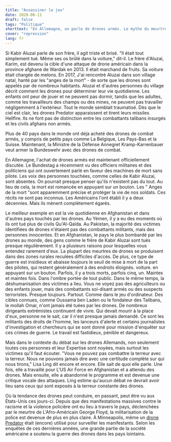 ```yaml
---
title: "Assassiner le jeu"
date: 2020-06-11
draft: false
tags: "Politique"
shorttext: "En Allemagne, on parle de drones armés. Le mythe du meurtre précis sans entendre les voix des victimes."
cover: "repression"
lang: fr
---
```


Si Kabir Aluzai parle de son frère, il agit triste et brisé. "Il était tout simplement tué. Même ses os brûlé dans la voiture," dit-il. Le frère d'Aluzai, Karim, est devenu la cible d'une attaque de drone américain dans la province afghane de Wardak en 2013. Il était marchand de fruits. Sa voiture était chargée de melons. En 2017, J'ai rencontré Aluzai dans son village natal, hanté par les "anges de la mort" - de sorte que les drones sont appelés par de nombreux habitants. Aluzai et d'autres personnes du village décrit comment les drones pour déterminer leur vie quotidienne. Les enfants ont peur de jouer et ne peuvent pas dormir, tandis que les adultes, comme les travailleurs des champs ou des mines, ne peuvent pas travailler négligemment à l'extérieur. Tout le monde semblait traumatisé. Dès que le ciel est clair, les drones Predator apparaissent et tirent leurs missiles Hellfire. Ils ne font pas de distinction entre les combattants talibans insurgés et les civils afghans non armés.

Plus de 40 pays dans le monde ont déjà acheté des drones de combat armés, y compris de petits pays comme La Belgique, Les Pays-Bas et la Suisse. Maintenant, la Ministre de la Défense Annegret Kramp-Karrenbauer veut armer la Bundeswehr avec des drones de combat.

En Allemagne, l'achat de drones armés est maintenant officiellement discutée. Le Bundestag a récemment vu des officiers militaires et des politiciens qui ont ouvertement parlé en faveur des machines de mort sans pilote. Les voix des personnes touchées, comme celles de Kabir Aluzai, sont absentes. On pourrait presque penser qu'ils n'existent pas du tout. Au lieu de cela, la mort est romancée en appuyant sur un bouton. Les " Anges de la mort "sont apparemment précise et protéger la vie de nos soldats. Ces récits ne sont pas inconnus. Les Américains l'ont établi il y a deux décennies. Mais ils mènent complètement égarés.

Le meilleur exemple en est la vie quotidienne en Afghanistan et dans d'autres pays touchés par les drones. Au Yémen, il y a eu des moments où ils ont tué plus de civils Qu'Al-Qaïda. Au Pakistan, la majorité des victimes identifiées de drones n'étaient pas des combattants militants, mais des personnes innocentes. Et en Afghanistan, le pays le plus bombardé par les drones au monde, des gens comme le frère de Kabir Aluzai sont tués presque régulièrement. Il y a plusieurs raisons pour lesquelles vous entendez rarement d'eux. La plupart des meurtres de drones se produisent dans des zones rurales reculées difficiles d'accès. De plus, ce type de guerre est insidieux et abaisse toujours le seuil de mise à mort de la part des pilotes, qui restent généralement à des endroits éloignés. voiture. en appuyant sur un bouton. Parfois, il y a trois morts, parfois cinq, un. Maintes et maintes fois. Dans l'ombre portée de tout public. Dans le même temps, la déshumanisation des victimes a lieu. Vous ne voyez pas des agriculteurs ou des enfants jouer, mais des combattants soi-disant armés ou des suspects terroristes. Presque toujours. Partout. Comme dans le jeu d'ordinateur. Des cibles connues, comme Oussama ben Laden ou le fondateur des Talibans, le mollah Omar, n'ont jamais été tuées par les drones. De nombreux dirigeants extrémistes continuent de vivre. Qui devait mourir à la place d'eux, personne ne le sait, car il n'est presque jamais demandé. Ce sont les militants des droits de l'homme, les lanceurs d'alerte et certains journalistes d'investigation et chercheurs qui se sont donné pour mission d'enquêter sur ces crimes de guerre. Le travail est fastidieux, pénible et dangereux.

Mais dans le contexte du débat sur les drones Allemands, non seulement toutes ces personnes et leur Expertise sont noyées, mais surtout les victimes qu'il faut écouter. "Vous ne pouvez pas combattre la terreur avec la terreur. Nous ne pouvons jamais dire avec une certitude complète sur qui nous tirons," Lisa Ling dit encore et encore. Elle sait de quoi elle parle. Une fois, elle a travaillé pour L'US Air Force en Afghanistan et a attendu des drones. Mais ensuite, elle a abandonné le programme et est devenue une critique vocale des attaques. Ling estime qu'aucun débat ne devrait avoir lieu sans ceux qui sont exposés à la terreur constante des drones.

Où la tendance des drones peut conduire, en passant, peut être vu aux États-Unis ces jours-ci. Depuis que des manifestations massives contre le racisme et la violence policière ont eu lieu à travers le pays, déclenchées par le meurtre de L'Afro-Américain George Floyd, la militarisation de la police est devenue de plus en plus claire. À Minneapolis, même un [drone Predator](https://www.forbes.com/sites/krisholt/2020/05/29/cbp-predator-drone-minneapolis-george-floyd-aclu/#1d916b5040fa "CBP Flew A Predator Drone Over Minneapolis Amid George Floyd Protests") était (encore) utilisé pour surveiller les manifestants. Selon les enquêtes de ces dernières années, une grande partie de la société américaine a soutenu la guerre des drones dans les pays lointains.
